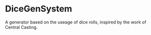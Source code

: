 # DiceGenSystem
A generator based on the useage of dice rolls, inspired by the work of Central Casting.
